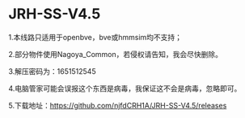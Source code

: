 # JRH-SS-V4.5
1.本线路只适用于openbve，bve或hmmsim均不支持；

2.部分物件使用Nagoya_Common，若侵权请告知，我会尽快删除。

3.解压密码为：1651512545

4.电脑管家可能会误报这个东西是病毒，我保证这不会是病毒，忽略即可。

5.下载地址：https://github.com/njfdCRH1A/JRH-SS-V4.5/releases
